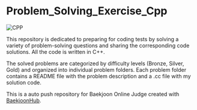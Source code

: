 # Problem_Solving_Exercise_Cpp
![CPP](https://img.shields.io/badge/-C++-blue?logo=cplusplus)

This repository is dedicated to preparing for coding tests by solving a variety of problem-solving questions and sharing the corresponding code solutions. All the code is written in C++.

The solved problems are categorized by difficulty levels (Bronze, Silver, Gold) and organized into individual problem folders. 
Each problem folder contains a README file with the problem description and a .cc file with my solution code.


This is a auto push repository for Baekjoon Online Judge created with [BaekjoonHub](https://github.com/BaekjoonHub/BaekjoonHub).

